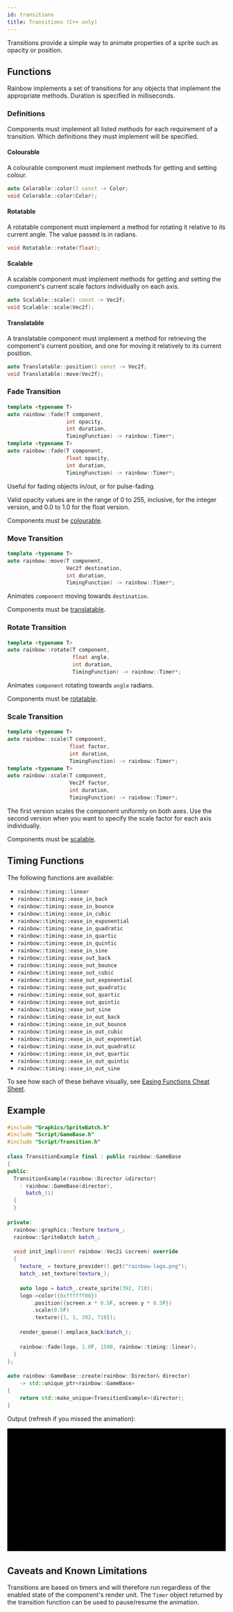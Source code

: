 ```yaml
---
id: transitions
title: Transitions (C++ only)
---
```


Transitions provide a simple way to animate properties of a sprite such as
opacity or position.

## Functions

Rainbow implements a set of transitions for any objects that implement the
appropriate methods. Duration is specified in milliseconds.

### Definitions

Components must implement all listed methods for each requirement of a
transition. Which definitions they must implement will be specified.

#### Colourable

A colourable component must implement methods for getting and setting colour.

```c++
auto Colorable::color() const -> Color;
void Colorable::color(Color);
```

#### Rotatable

A rotatable component must implement a method for rotating it relative to its
current angle. The value passed is in radians.

```c++
void Rotatable::rotate(float);
```

#### Scalable

A scalable component must implement methods for getting and setting the
component's current scale factors individually on each axis.

```c++
auto Scalable::scale() const -> Vec2f;
void Scalable::scale(Vec2f);
```

#### Translatable

A translatable component must implement a method for retrieving the component's
current position, and one for moving it relatively to its current position.

```c++
auto Translatable::position() const -> Vec2f;
void Translatable::move(Vec2f);
```

### Fade Transition

```c++
template <typename T>
auto rainbow::fade(T component,
                   int opacity,
                   int duration,
                   TimingFunction) -> rainbow::Timer*;
template <typename T>
auto rainbow::fade(T component,
                   float opacity,
                   int duration,
                   TimingFunction) -> rainbow::Timer*;
```

Useful for fading objects in/out, or for pulse-fading.

Valid opacity values are in the range of 0 to 255, inclusive, for the integer
version, and 0.0 to 1.0 for the float version.

Components must be [colourable](#colourable).

### Move Transition

```c++
template <typename T>
auto rainbow::move(T component,
                   Vec2f destination,
                   int duration,
                   TimingFunction) -> rainbow::Timer*;
```

Animates `component` moving towards `destination`.

Components must be [translatable](#translatable).

### Rotate Transition

```c++
template <typename T>
auto rainbow::rotate(T component,
                     float angle,
                     int duration,
                     TimingFunction) -> rainbow::Timer*;
```

Animates `component` rotating towards `angle` radians.

Components must be [rotatable](#rotatable).

### Scale Transition

```c++
template <typename T>
auto rainbow::scale(T component,
                    float factor,
                    int duration,
                    TimingFunction) -> rainbow::Timer*;
template <typename T>
auto rainbow::scale(T component,
                    Vec2f factor,
                    int duration,
                    TimingFunction) -> rainbow::Timer*;
```

The first version scales the component uniformly on both axes. Use the second
version when you want to specify the scale factor for each axis individually.

Components must be [scalable](#scalable).

## Timing Functions

The following functions are available:

* `rainbow::timing::linear`
* `rainbow::timing::ease_in_back`
* `rainbow::timing::ease_in_bounce`
* `rainbow::timing::ease_in_cubic`
* `rainbow::timing::ease_in_exponential`
* `rainbow::timing::ease_in_quadratic`
* `rainbow::timing::ease_in_quartic`
* `rainbow::timing::ease_in_quintic`
* `rainbow::timing::ease_in_sine`
* `rainbow::timing::ease_out_back`
* `rainbow::timing::ease_out_bounce`
* `rainbow::timing::ease_out_cubic`
* `rainbow::timing::ease_out_exponential`
* `rainbow::timing::ease_out_quadratic`
* `rainbow::timing::ease_out_quartic`
* `rainbow::timing::ease_out_quintic`
* `rainbow::timing::ease_out_sine`
* `rainbow::timing::ease_in_out_back`
* `rainbow::timing::ease_in_out_bounce`
* `rainbow::timing::ease_in_out_cubic`
* `rainbow::timing::ease_in_out_exponential`
* `rainbow::timing::ease_in_out_quadratic`
* `rainbow::timing::ease_in_out_quartic`
* `rainbow::timing::ease_in_out_quintic`
* `rainbow::timing::ease_in_out_sine`

To see how each of these behave visually, see [Easing Functions Cheat Sheet].

## Example

```c++
#include "Graphics/SpriteBatch.h"
#include "Script/GameBase.h"
#include "Script/Transition.h"

class TransitionExample final : public rainbow::GameBase
{
public:
  TransitionExample(rainbow::Director &director)
    : rainbow::GameBase(director),
      batch_(1)
  {
  }

private:
  rainbow::graphics::Texture texture_;
  rainbow::SpriteBatch batch_;

  void init_impl(const rainbow::Vec2i &screen) override
  {
    texture_ = texture_provider().get("rainbow-logo.png");
    batch_.set_texture(texture_);

    auto logo = batch_.create_sprite(392, 710);
    logo->color({0xffffff00})
        .position({screen.x * 0.5F, screen.y * 0.5F})
        .scale(0.5F)
        .texture({1, 1, 392, 710});

    render_queue().emplace_back(batch_);

    rainbow::fade(logo, 1.0F, 1500, rainbow::timing::linear);
  }
};

auto rainbow::GameBase::create(rainbow::Director& director)
    -> std::unique_ptr<rainbow::GameBase>
{
    return std::make_unique<TransitionExample>(director);
}
```

Output (refresh if you missed the animation):

![Fade-In Animation](assets/transitions-example.gif)

## Caveats and Known Limitations

Transitions are based on timers and will therefore run regardless of the enabled
state of the component's render unit. The `Timer` object returned by the
transition function can be used to pause/resume the animation.

[Easing Functions Cheat Sheet]: https://easings.net/ "Easing Functions Cheat Sheet"
